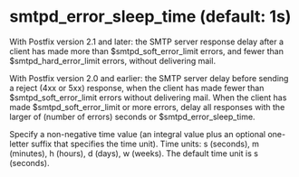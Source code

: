 # smtpd_error_sleep_time (default: 1s)
With Postfix version 2.1 and later: the SMTP server response delay after
a client has made more than $smtpd\_soft\_error\_limit errors, and
fewer than $smtpd\_hard\_error\_limit errors, without delivering mail.



With Postfix version 2.0 and earlier: the SMTP server delay
before sending a reject (4xx or 5xx) response, when the client has
made fewer than $smtpd\_soft\_error\_limit errors without delivering
mail. When the client has made $smtpd\_soft\_error\_limit or more errors,
delay all responses with the larger of (number of errors) seconds
or $smtpd\_error\_sleep\_time. 


 Specify a non-negative time value (an integral value plus an optional
one-letter suffix that specifies the time unit). Time units: s
(seconds), m (minutes), h (hours), d (days), w (weeks).
The default time unit is s (seconds). 



